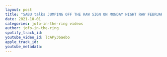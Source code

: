 ```yaml
---
layout: post
title: "SABU talks JUMPING OFF THE RAW SIGN ON MONDAY NIGHT RAW FEBRUARY 24, 1997"
date: 2021-10-01
categories: jofo-in-the-ring videos
author: jofo-in-the-ring
spotify_track_id: 
youtube_video_id: lcAPy36aebo
apple_track_id: 
youtube_metadata: 
---
```

